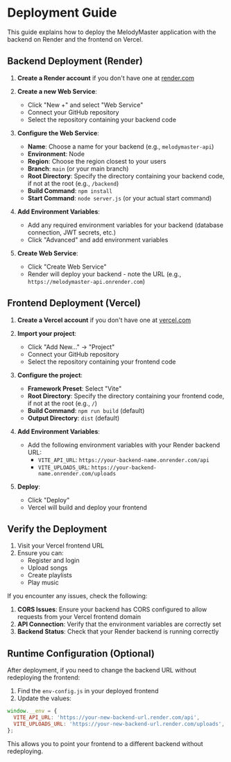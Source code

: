 # Deployment Guide

This guide explains how to deploy the MelodyMaster application with the backend on Render and the frontend on Vercel.

## Backend Deployment (Render)

1. **Create a Render account** if you don't have one at [render.com](https://render.com)

2. **Create a new Web Service**:
   - Click "New +" and select "Web Service"
   - Connect your GitHub repository
   - Select the repository containing your backend code

3. **Configure the Web Service**:
   - **Name**: Choose a name for your backend (e.g., `melodymaster-api`)
   - **Environment**: Node
   - **Region**: Choose the region closest to your users
   - **Branch**: `main` (or your main branch)
   - **Root Directory**: Specify the directory containing your backend code, if not at the root (e.g., `/backend`)
   - **Build Command**: `npm install`
   - **Start Command**: `node server.js` (or your actual start command)

4. **Add Environment Variables**:
   - Add any required environment variables for your backend (database connection, JWT secrets, etc.)
   - Click "Advanced" and add environment variables

5. **Create Web Service**:
   - Click "Create Web Service"
   - Render will deploy your backend - note the URL (e.g., `https://melodymaster-api.onrender.com`)

## Frontend Deployment (Vercel)

1. **Create a Vercel account** if you don't have one at [vercel.com](https://vercel.com)

2. **Import your project**:
   - Click "Add New..." → "Project"
   - Connect your GitHub repository
   - Select the repository containing your frontend code

3. **Configure the project**:
   - **Framework Preset**: Select "Vite"
   - **Root Directory**: Specify the directory containing your frontend code, if not at the root (e.g., `/`)
   - **Build Command**: `npm run build` (default)
   - **Output Directory**: `dist` (default)

4. **Add Environment Variables**:
   - Add the following environment variables with your Render backend URL:
     - `VITE_API_URL`: `https://your-backend-name.onrender.com/api`
     - `VITE_UPLOADS_URL`: `https://your-backend-name.onrender.com/uploads`

5. **Deploy**:
   - Click "Deploy"
   - Vercel will build and deploy your frontend

## Verify the Deployment

1. Visit your Vercel frontend URL
2. Ensure you can:
   - Register and login
   - Upload songs
   - Create playlists
   - Play music
   
If you encounter any issues, check the following:

1. **CORS Issues**: Ensure your backend has CORS configured to allow requests from your Vercel frontend domain
2. **API Connection**: Verify that the environment variables are correctly set
3. **Backend Status**: Check that your Render backend is running correctly

## Runtime Configuration (Optional)

After deployment, if you need to change the backend URL without redeploying the frontend:

1. Find the `env-config.js` in your deployed frontend
2. Update the values:
```js
window.__env = {
  VITE_API_URL: 'https://your-new-backend-url.render.com/api',
  VITE_UPLOADS_URL: 'https://your-new-backend-url.render.com/uploads',
};
```

This allows you to point your frontend to a different backend without redeploying.